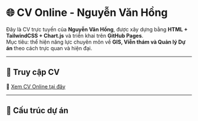 # 🌐 CV Online - Nguyễn Văn Hồng

Đây là CV trực tuyến của **Nguyễn Văn Hồng**, được xây dựng bằng **HTML + TailwindCSS + Chart.js** và triển khai trên **GitHub Pages**.  
Mục tiêu: thể hiện năng lực chuyên môn về **GIS, Viễn thám và Quản lý Dự án** theo cách trực quan và hiện đại.

---

## 🚀 Truy cập CV
🔗 [Xem CV Online tại đây](https://pinky2070500.github.io/Project-Lead---HD-Map/)

---

## 📂 Cấu trúc dự án
